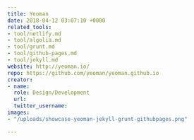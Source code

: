 ```yaml
---
title: Yeoman
date: 2018-04-12 03:07:10 +0000
related_tools:
- tool/netlify.md
- tool/algolia.md
- tool/grunt.md
- tool/github-pages.md
- tool/jekyll.md
website: http://yeoman.io/
repo: https://github.com/yeoman/yeoman.github.io
creator:
- name:
  role: Design/Development
  url:
  twitter_username:
images:
- "/uploads/showcase-yeoman-jekyll-grunt-githubpages.png"

---
```

